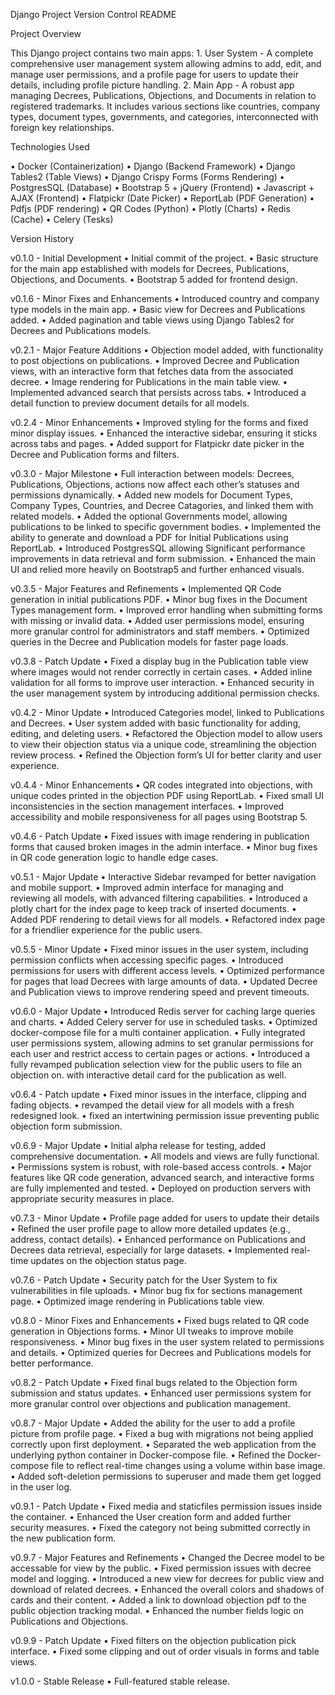 Django Project Version Control README

Project Overview

This Django project contains two main apps:
	1.	User System - A complete comprehensive user management system allowing admins to add, edit, and manage user permissions, and a profile page for users to update their details, including profile picture handling.
	2.	Main App - A robust app managing Decrees, Publications, Objections, and Documents in relation to registered trademarks. It includes various sections like countries, company types, document types, governments, and categories, interconnected with foreign key relationships.

Technologies Used

  •	Docker (Containerization)
	•	Django (Backend Framework)
	•	Django Tables2 (Table Views)
	•	Django Crispy Forms (Forms Rendering)
	•	PostgresSQL (Database)
	•	Bootstrap 5 + jQuery (Frontend)
	•	Javascript + AJAX (Frontend)
	•	Flatpickr (Date Picker)
	•	ReportLab (PDF Generation)
	•	Pdfjs (PDF rendering)
	•	QR Codes (Python)
	•	Plotly (Charts)
	•	Redis (Cache)
	•	Celery (Tesks)


Version History

v0.1.0 - Initial Development
	•	Initial commit of the project.
	•	Basic structure for the main app established with models for Decrees, Publications, Objections, and Documents.
	•	Bootstrap 5 added for frontend design.

v0.1.6 - Minor Fixes and Enhancements
	•	Introduced country and company type models in the main app.
	•	Basic view for Decrees and Publications added.
	•	Added pagination and table views using Django Tables2 for Decrees and Publications models.

v0.2.1 - Major Feature Additions
	•	Objection model added, with functionality to post objections on publications.
	•	Improved Decree and Publication views, with an interactive form that fetches data from the associated decree.
	•	Image rendering for Publications in the main table view.
	•	Implemented advanced search that persists across tabs.
	•	Introduced a detail function to preview document details for all models.

v0.2.4 - Minor Enhancements
	•	Improved styling for the forms and fixed minor display issues.
	•	Enhanced the interactive sidebar, ensuring it sticks across tabs and pages.
	•	Added support for Flatpickr date picker in the Decree and Publication forms and filters.

v0.3.0 - Major Milestone
	•	Full interaction between models: Decrees, Publications, Objections, actions now affect each other’s statuses and permissions dynamically.
	•	Added new models for Document Types, Company Types, Countries, and Decree Catagories, and linked them with related models.
	•	Added the optional Governments model, allowing publications to be linked to specific government bodies.
	•	Implemented the ability to generate and download a PDF for Initial Publications using ReportLab.
	•	Introduced PostgresSQL allowing Significant performance improvements in data retrieval and form submission.
	•	Enhanced the main UI and relied more heavily on Bootstrap5 and further enhanced visuals.

v0.3.5 - Major Features and Refinements
	•	Implemented QR Code generation in initial publications PDF.
	•	Minor bug fixes in the Document Types management form.
	•	Improved error handling when submitting forms with missing or invalid data.
	•	Added user permissions model, ensuring more granular control for administrators and staff members.
	•	Optimized queries in the Decree and Publication models for faster page loads.

v0.3.8 - Patch Update
	•	Fixed a display bug in the Publication table view where images would not render correctly in certain cases.
	•	Added inline validation for all forms to improve user interaction.
	•	Enhanced security in the user management system by introducing additional permission checks.

v0.4.2 - Minor Update
	•	Introduced Categories model, linked to Publications and Decrees.
	•	User system added with basic functionality for adding, editing, and deleting users.
	•	Refactored the Objection model to allow users to view their objection status via a unique code, streamlining the objection review process.
	•	Refined the Objection form’s UI for better clarity and user experience.

v0.4.4 - Minor Enhancements
	•	QR codes integrated into objections, with unique codes printed in the objection PDF using ReportLab.
	•	Fixed small UI inconsistencies in the section management interfaces.
	•	Improved accessibility and mobile responsiveness for all pages using Bootstrap 5.

v0.4.6 - Patch Update
	•	Fixed issues with image rendering in publication forms that caused broken images in the admin interface.
	•	Minor bug fixes in QR code generation logic to handle edge cases.

v0.5.1 - Major Update
	•	Interactive Sidebar revamped for better navigation and mobile support.
	•	Improved admin interface for managing and reviewing all models, with advanced filtering capabilities.
	•	Introduced a plotly chart for the index page to keep track of inserted documents.
	•	Added PDF rendering to detail views for all models.
	•	Refactored index page for a friendlier experience for the public users.

v0.5.5 - Minor Update
	•	Fixed minor issues in the user system, including permission conflicts when accessing specific pages.
	•	Introduced permissions for users with different access levels.
	•	Optimized performance for pages that load Decrees with large amounts of data.
	•	Updated Decree and Publication views to improve rendering speed and prevent timeouts.

v0.6.0 - Major Update
	•	Introduced Redis server for caching large queries and charts.
	•	Added Celery server for use in scheduled tasks.
	•	Optimized docker-compose file for a multi container application.
	•	Fully integrated user permissions system, allowing admins to set granular permissions for each user and restrict access to certain pages or actions.
	•	Introduced a fully revamped publication selection view for the public users to file an objection on. with interactive detail card for the publication as well.

v0.6.4 - Patch update
	•	Fixed minor issues in the interface, clipping and fading objects.
	•	revamped the detail view for all models with a fresh redesigned look.
	•	fixed an intertwining permission issue preventing public objection form submission.

v0.6.9 - Major Update
	•	Initial alpha release for testing, added comprehensive documentation.
	•	All models and views are fully functional.
	•	Permissions system is robust, with role-based access controls.
	•	Major features like QR code generation, advanced search, and interactive forms are fully implemented and tested.
	•	Deployed on production servers with appropriate security measures in place.

v0.7.3 - Minor Update
	•	Profile page added for users to update their details
	•	Refined the user profile page to allow more detailed updates (e.g., address, contact details).
	•	Enhanced performance on Publications and Decrees data retrieval, especially for large datasets.
	•	Implemented real-time updates on the objection status page.

v0.7.6 - Patch Update
	•	Security patch for the User System to fix vulnerabilities in file uploads.
	•	Minor bug fix for sections management page.
	•	Optimized image rendering in Publications table view.

v0.8.0 - Minor Fixes and Enhancements
	•	Fixed bugs related to QR code generation in Objections forms.
	•	Minor UI tweaks to improve mobile responsiveness.
	•	Minor bug fixes in the user system related to permissions and details.
	•	Optimized queries for Decrees and Publications models for better performance.

v0.8.2 - Patch Update
	•	Fixed final bugs related to the Objection form submission and status updates.
	•	Enhanced user permissions system for more granular control over objections and publication management.

v0.8.7 - Major Update
	•	Added the ability for the user to add a profile picture from profile page.
	•	Fixed a bug with migrations not being applied correctly upon first deployment.
	•	Separated the web application from the underlying python container in Docker-compose file.
	•	Refined the Docker-compose file to reflect real-time changes using a volume within base image.
	•	Added soft-deletion permissions to superuser and made them get logged in the user log.

v0.9.1 - Patch Update
	•	Fixed media and staticfiles permission issues inside the container.
	•	Enhanced the User creation form and added further security measures.
	•	Fixed the category not being submitted correctly in the new publication form.

v0.9.7 - Major Features and Refinements
	•	Changed the Decree model to be accessable for view by the public.
	•	Fixed permission issues with decree model and logging.
	•	Introduced a new view for decrees for public view and download of related decrees.
	•	Enhanced the overall colors and shadows of cards and their content.
	•	Added a link to download objection pdf to the public objection tracking modal.
	•	Enhanced the number fields logic on Publications and Objections.

v0.9.9 - Patch Update
	•	Fixed filters on the objection publication pick interface.
	•	Fixed some clipping and out of order visuals in forms and table views.

v1.0.0 - Stable Release
	•	Full-featured stable release.

